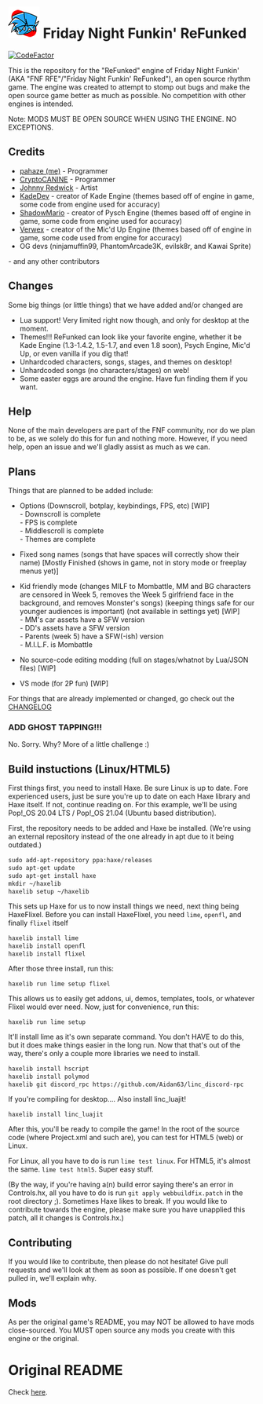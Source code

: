 # ![RFE logo](art/icon64.png) Friday Night Funkin' ReFunked

[![CodeFactor](https://www.codefactor.io/repository/github/pahaze/refunked/badge/master)](https://www.codefactor.io/repository/github/pahaze/refunked/overview/master) 

This is the repository for the "ReFunked" engine of Friday Night Funkin' (AKA "FNF RFE"/"Friday Night Funkin' ReFunked"), an open source rhythm game. The engine was created to attempt to stomp out bugs and make the open source game better as much as possible. No competition with other engines is intended.

Note: MODS MUST BE OPEN SOURCE WHEN USING THE ENGINE. NO EXCEPTIONS. 

## Credits

- [pahaze (me)](https://github.com/pahaze) - Programmer
- [CryptoCANINE](https://github.com/CryptoCANINE) - Programmer
- [Johnny Redwick](https://github.com/JohnnyRedwick) - Artist
- [KadeDev](https://github.com/KadeDev) - creator of Kade Engine (themes based off of engine in game, some code from engine used for accuracy)
- [ShadowMario](https://github.com/ShadowMario) - creator of Pysch Engine (themes based off of engine in game, some code from engine used for accuracy)
- [Verwex](https://github.com/Verwex) - creator of the Mic'd Up Engine (themes based off of engine in game, some code used from engine for accuracy)
- OG devs (ninjamuffin99, PhantomArcade3K, evilsk8r, and Kawai Sprite)

\- and any other contributors

## Changes

Some big things (or little things) that we have added and/or changed are

 - Lua support! Very limited right now though, and only for desktop at the moment.
 - Themes!!! ReFunked can look like your favorite engine, whether it be Kade Engine (1.3-1.4.2, 1.5-1.7, and even 1.8 soon), Psych Engine, Mic'd Up, or even vanilla if you dig that! 
 - Unhardcoded characters, songs, stages, and themes on desktop!
 - Unhardcoded songs (no characters/stages) on web!
 - Some easter eggs are around the engine. Have fun finding them if you want.

## Help

None of the main developers are part of the FNF community, nor do we plan to be, as we solely do this for fun and nothing more. However, if you need help, open an issue and we'll gladly assist as much as we can.

## Plans

Things that are planned to be added include:

 * Options (Downscroll, botplay, keybindings, FPS, etc) [WIP]\
  \- Downscroll is complete\
  \- FPS is complete\
  \- Middlescroll is complete\
  \- Themes are complete

 * Fixed song names (songs that have spaces will correctly show their name) [Mostly Finished (shows in game, not in story mode or freeplay menus yet)]
 
 * Kid friendly mode (changes MILF to Mombattle, MM and BG characters are censored in Week 5, removes the Week 5 girlfriend face in the background, and removes Monster's songs) (keeping things safe for our younger audiences is important) (not available in settings yet) [WIP]\
  \- MM's car assets have a SFW version\
  \- DD's assets have a SFW version\
  \- Parents (week 5) have a SFW(-ish) version\
  \- M.I.L.F. is Mombattle
 
 * No source-code editing modding (full on stages/whatnot by Lua/JSON files) [WIP]
 
 * VS mode (for 2P fun) [WIP]

For things that are already implemented or changed, go check out the [CHANGELOG](https://github.com/pahaze/refunked/blob/master/CHANGELOG.md)

### ADD GHOST TAPPING!!!

No. Sorry. Why? More of a little challenge :)

## Build instuctions (Linux/HTML5)

First things first, you need to install Haxe. Be sure Linux is up to date. Fore experienced users, just be sure you're up to date on each Haxe library and Haxe itself. If not, continue reading on. For this example, we'll be using Pop!_OS 20.04 LTS / Pop!_OS 21.04 (Ubuntu based distribution). 

First, the repository needs to be added and Haxe be installed. (We're using an external repository instead of the one already in apt due to it being outdated.)

```
sudo add-apt-repository ppa:haxe/releases
sudo apt-get update
sudo apt-get install haxe
mkdir ~/haxelib
haxelib setup ~/haxelib
```

This sets up Haxe for us to now install things we need, next thing being HaxeFlixel. Before you can install HaxeFlixel, you need `lime`, `openfl`, and finally `flixel` itself

```
haxelib install lime
haxelib install openfl
haxelib install flixel
```

After those three install, run this:

```
haxelib run lime setup flixel
```

This allows us to easily get addons, ui, demos, templates, tools, or whatever Flixel would ever need. Now, just for convenience, run this:

```
haxelib run lime setup
```

It'll install lime as it's own separate command. You don't HAVE to do this, but it does make things easier in the long run. Now that that's out of the way, there's only a couple more libraries we need to install.

```
haxelib install hscript
haxelib install polymod
haxelib git discord_rpc https://github.com/Aidan63/linc_discord-rpc
```

If you're compiling for desktop.... Also install linc_luajit!

```
haxelib install linc_luajit
```

After this, you'll be ready to compile the game! In the root of the source code (where Project.xml and such are), you can test for HTML5 (web) or Linux.

For Linux, all you have to do is run `lime test linux`. For HTML5, it's almost the same. `lime test html5`. Super easy stuff.

(By the way, if you're having a(n) build error saying there's an error in Controls.hx, all you have to do is run `git apply webbuildfix.patch` in the root directory ;). Sometimes Haxe likes to break. If you would like to contribute towards the engine, please make sure you have unapplied this patch, all it changes is Controls.hx.)

## Contributing

If you would like to contribute, then please do not hesitate! Give pull requests and we'll look at them as soon as possible. If one doesn't get pulled in, we'll explain why.

## Mods

As per the original game's README, you may NOT be allowed to have mods close-sourced. You MUST open source any mods you create with this engine or the original.

# Original README

Check [here](OGREADME.md). 